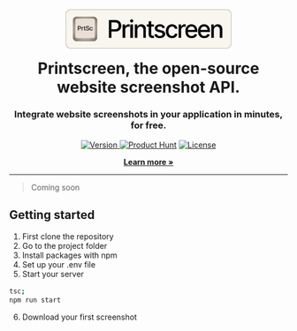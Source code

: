 <h1 align="center">
	<img src="gh-logo.svg" alt="Printscreen logo" width=300 style="margin-bottom:12px;margin-top: 24px;"/><br>
	Printscreen, the open-source website screenshot API.
</h1>

<h3 align="center">
	Integrate website screenshots in your application in minutes, for free.
</h3>

<p align="center">
	<a href="https://github.com/Neutron-Creative/Printscreen">
		<img src="https://img.shields.io/badge/Stable-1.1.0-green" alt="Version">
	</a>
	   <a href="https://www.producthunt.com/products/capture-by-neutron-creative#capture-by-neutron-creative"><img src="https://img.shields.io/badge/Product%20Hunt-%235%20Product%20of%20the%20Day-%23DA552E" alt="Product Hunt"></a>
	<a href="https://www.gnu.org/licenses/gpl-3.0.en.html">
		<img src="https://img.shields.io/badge/license-GPL-blue" alt="License"/>
	</a>
</p>

<p align="center">
	<a href="https://printscreen.gg"><b>Learn more »</b></a>
</p>

----

> Coming soon

## Getting started
1. First clone the repository
2. Go to the project folder
3. Install packages with npm
4. Set up your .env file
5. Start your server
```bash
tsc;
npm run start
```
6. Download your first screenshot